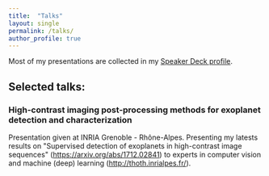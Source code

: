 ```yaml
---
title:  "Talks"
layout: single
permalink: /talks/
author_profile: true
---
```


Most of my presentations are collected in my [Speaker Deck profile](https://speakerdeck.com/carlgogo/).

## Selected talks:

### High-contrast imaging post-processing methods for exoplanet detection and characterization

Presentation given at INRIA Grenoble - Rhône-Alpes. Presenting my latests results on "Supervised detection of exoplanets in high-contrast image sequences" (https://arxiv.org/abs/1712.02841) to experts in computer vision and machine (deep) learning (http://thoth.inrialpes.fr/). 

<script async class="speakerdeck-embed" data-id="a7a63b63ac354fdaac062d0069dc7b16" data-ratio="1.33333333333333" src="//speakerdeck.com/assets/embed.js" width="400"></script>